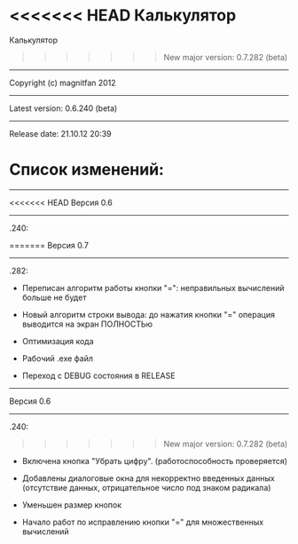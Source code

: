 <<<<<<< HEAD
﻿Калькулятор
=======
﻿﻿Калькулятор
>>>>>>> New major version: 0.7.282 (beta)
----------------------------
Copyright (c) magnitfan 2012
______________________________
Latest version: 0.6.240 (beta)
______________________________
Release date: 21.10.12 20:39

Список изменений:
=================
______________________________
<<<<<<< HEAD
Версия 0.6
______________________________
.240:

=======
Версия 0.7
______________________________
.282:
- Переписан алгоритм работы кнопки "=": неправильных вычислений больше не будет

- Новый алгоритм строки вывода: до нажатия кнопки "=" операция выводится на экран ПОЛНОСТЬю

- Оптимизация кода

- Рабочий .exe файл

- Переход с DEBUG состояния в RELEASE

______________________________
Версия 0.6
______________________________
.240:

>>>>>>> New major version: 0.7.282 (beta)
- Включена кнопка "Убрать цифру". (работоспособность проверяется)

- Добавлены диалоговые окна для некорректно введенных данных (отсутствие данных, отрицательное число под знаком радикала)

- Уменьшен размер кнопок

- Начало работ по исправлению кнопки "=" для множественных вычислений